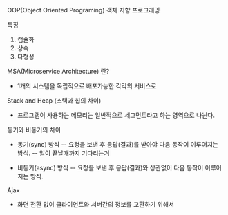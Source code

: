OOP(Object Oriented Programing) 객체 지향 프로그래밍

특징
1. 캡슐화
2. 상속
3. 다형성

MSA(Microservice Architecture) 란?
- 1개의 시스템을 독립적으로 배포가능한 각각의 서비스로 


Stack and Heap (스택과 힙의 차이)
- 프로그램이 사용하는 메모리는 일반적으로 세그먼트라고 하는 영역으로 나뉜다.

동기와 비동기의 차이
- 동기(sync) 방식
-- 요청을 보낸 후 응답(결과)를 받아야 다음 동작이 이루어지는 방식.
-- 일이 끝날때까지 기다리는거

- 비동기(async) 방식
-- 요청을 보낸 후 응답(결과)와 상관없이 다음 동작이 이루어지는 방식.

Ajax
- 화면 전환 없이 클라이언트와 서버간의 정보를 교환하기 위해서

